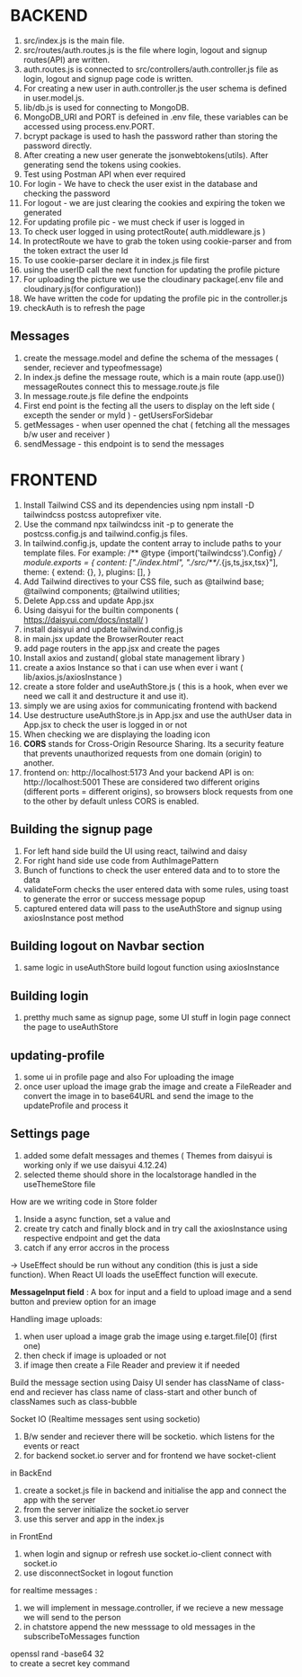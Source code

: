 # BACKEND   <!-- organize properly -->

1. src/index.js is the main file.
2. src/routes/auth.routes.js is the file where login, logout and signup routes(API) are written.
3. auth.routes.js is connected to src/controllers/auth.controller.js file as login, logout and signup page code is written.
4. For creating a new user in auth.controller.js the user schema is defined in user.model.js.
5. lib/db.js is used for connecting to MongoDB.
6. MongoDB_URI and PORT is defeined in .env file, these variables can be accessed using process.env.PORT.
7. bcrypt package is used to hash the password rather than storing the password directly.
8. After creating a new user generate the jsonwebtokens(utils). After generating send the tokens using cookies.
9. Test using Postman API when ever required
10. For login - We have to check the user exist in the database and checking the password
11. For logout - we are just clearing the cookies and expiring the token we generated
12. For updating profile pic - we must check if user is logged in
13. To check user logged in using protectRoute( auth.middleware.js ) 
14. In protectRoute we have to grab the token using cookie-parser and from the token extract the user Id 
15. To use cookie-parser declare it in index.js file first 
16. using the userID call the next function for updating the profile picture
17. For uploading the picture we use the cloudinary package(.env file and cloudinary.js(for configuration))
18. We have written the code for updating the profile pic in the controller.js
19. checkAuth is to refresh the page 
    
## Messages
1. create the message.model and define the schema of the messages ( sender, reciever and typeofmessage)
2. In index.js define the message route, which is a main route (app.use()) messageRoutes connect this to message.route.js file
3. In message.route.js file define the endpoints
4. First end point is the fecting all the users to display on the left side ( excepth the sender or myId ) - getUsersForSidebar
5. getMessages - when user openned the chat ( fetching all the messages b/w user and receiver )
6. sendMessage - this endpoint is to send the messages 

# FRONTEND
1. Install Tailwind CSS and its dependencies using npm install -D tailwindcss postcss autoprefixer vite.
2. Use the command npx tailwindcss init -p to generate the postcss.config.js and tailwind.config.js files.
3. In tailwind.config.js, update the content array to include paths to your template files. For example:
            /** @type {import('tailwindcss').Config} */
            module.exports = {
            content: ["./index.html", "./src/**/*.{js,ts,jsx,tsx}"],
            theme: {
                extend: {},
            },
            plugins: [],
            }
4. Add Tailwind directives to your CSS file, such as @tailwind base; @tailwind components; @tailwind utilities;
5. Delete App.css and update App.jsx
6. Using daisyui for the builtin components ( https://daisyui.com/docs/install/ )
7. install daisyui and update tailwind.config.js
8. in main.jsx update the BrowserRouter react
9. add page routers in the app.jsx and create the pages
10. Install axios and zustand( global state management library )
11. create a axios Instance so that i can use when ever i want ( lib/axios.js/axiosInstance )
12. create a store folder and useAuthStore.js ( this is a hook, when ever we need we call it and destructure it and use it).
13. simply we are using axios for communicating frontend with backend
14. Use destructure useAuthStore.js in App.jsx and use the authUser data in App.jsx to check the user is logged in or not 
15. When checking we are displaying the loading icon
16. **CORS** stands for Cross-Origin Resource Sharing. Its a security feature that prevents unauthorized requests from one domain (origin) to another.
17. frontend on: http://localhost:5173 And your backend API is on: http://localhost:5001
These are considered two different origins (different ports = different origins), so browsers block requests from one to the other by default unless CORS is enabled.

## Building the signup page
1. For left hand side build the UI using react, tailwind and daisy
2. For right hand side use code from AuthImagePattern
3. Bunch of functions to check the user entered data and to to store the data
4. validateForm checks the user entered data with some rules, using toast to generate the error or success message popup
5. captured entered data will pass to the useAuthStore and signup using axiosInstance post method 

## Building logout on Navbar section
1. same logic in useAuthStore build logout function using axiosInstance

## Building login
1. pretthy much same as signup page, some UI stuff in login page connect the page to useAuthStore

## updating-profile 
1. some ui in profile page and also For uploading the image 
2. once user upload the image grab the image and create a FileReader and convert the image in to base64URL and send the image to the updateProfile and process it

## Settings page
1. added some defalt messages and themes ( Themes from daisyui is working only if we use daisyui 4.12.24)
2. selected theme should shore in the localstorage handled in the useThemeStore file
   

How are we writing code in Store folder
1. Inside a async function, set a value and
2. create try catch and finally block and in try call the axiosInstance using respective endpoint and get the data
3. catch if any error accros in the process


-> UseEffect should be run without any condition (this is just a side function). When React UI loads the useEffect function will execute.





**MessageInput field** : A box for input and a field to upload image and a send button and preview option for an image


Handling image uploads:
1. when user upload a image grab the image using e.target.file[0] (first one)
2. then check if image is uploaded or not
3. if image then create a File Reader and preview it if needed

Build the message section using Daisy UI
sender has className of class-end and reciever has class name of class-start and other bunch of classNames such as class-bubble




Socket IO (Realtime messages sent using socketio)
1. B/w sender and reciever there will be socketio. which listens for the events or react
2. for backend socket.io server and for frontend we have socket-client

in BackEnd
1. create a socket.js file in backend and initialise the app and connect the app with the server
2. from the server initialize the socket.io server
3. use this server and app in the index.js

in FrontEnd
1. when login and signup or refresh use socket.io-client connect with socket.io
2. use disconnectSocket in logout function

for realtime messages :
1. we will implement in message.controller, if we recieve a new message we will send to the person
2. in chatstore append the new messsage to old messages in the subscribeToMessages function
   



openssl rand -base64 32  
to create a secret key command







